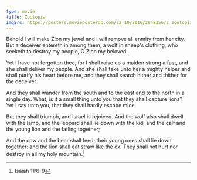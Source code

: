 ```yaml
---
type: movie
title: Zootopia
imgSrc: https://posters.movieposterdb.com/22_10/2016/2948356/s_zootopia-movie-poster_8e09d49a.jpg
---
```


Behold I will make Zion my jewel and I will remove all enmity from her city. But a deceiver entereth in among them, a wolf in sheep's clothing, who seeketh to destroy my people, O Zion my beloved.

Yet I have not forgotten thee, for I shall raise up a maiden strong a fast, and she shall deliver my people. And she shall take unto her a mighty helper and shall purify his heart before me, and they shall search hither and thither for the deceiver.

And they shall wander from the south and to the east and to the north in a single day. What, is it a small thing unto you that they shall capture lions? Yet I say unto you, that they shall hardly escape mice.

But they shall triumph, and Israel is rejoiced. And the wolf also shall dwell with the lamb, and the leopard shall lie down with the kid; and the calf and the young lion and the fatling together;

And the cow and the bear shall feed; their young ones shall lie down together: and the lion shall eat straw like the ox. They shall not hurt nor destroy in all my holy mountain.[^isa-11-6-9]

[^isa-11-6-9]: Isaiah 11:6-9

